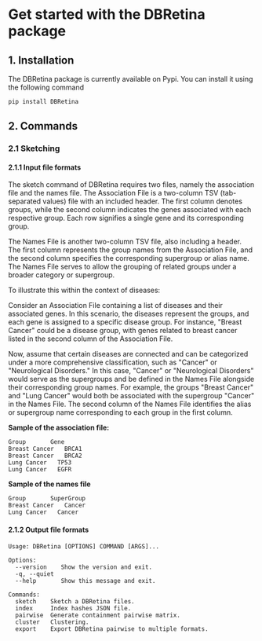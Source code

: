 # Get started with the DBRetina package

## 1. Installation

The DBRetina package is currently available on Pypi. You can install it using the following command 

```bash
pip install DBRetina
```

## 2. Commands

### 2.1 Sketching

#### 2.1.1 Input file formats

The sketch command of DBRetina requires two files, namely the association file and the names file. The Association File is a two-column TSV (tab-separated values) file with an included header. The first column denotes groups, while the second column indicates the genes associated with each respective group. Each row signifies a single gene and its corresponding group.

The Names File is another two-column TSV file, also including a header. The first column represents the group names from the Association File, and the second column specifies the corresponding supergroup or alias name. The Names File serves to allow the grouping of related groups under a broader category or supergroup.

To illustrate this within the context of diseases:

Consider an Association File containing a list of diseases and their associated genes. In this scenario, the diseases represent the groups, and each gene is assigned to a specific disease group. For instance, "Breast Cancer" could be a disease group, with genes related to breast cancer listed in the second column of the Association File.

Now, assume that certain diseases are connected and can be categorized under a more comprehensive classification, such as "Cancer" or "Neurological Disorders." In this case, "Cancer" or "Neurological Disorders" would serve as the supergroups and be defined in the Names File alongside their corresponding group names. For example, the groups "Breast Cancer" and "Lung Cancer" would both be associated with the supergroup "Cancer" in the Names File. The second column of the Names File identifies the alias or supergroup name corresponding to each group in the first column.

**Sample of the association file:**
```tsv
Group       Gene
Breast Cancer   BRCA1
Breast Cancer   BRCA2
Lung Cancer   TP53
Lung Cancer   EGFR
```

**Sample of the names file**
```tsv
Group       SuperGroup
Breast Cancer   Cancer
Lung Cancer   Cancer
```

#### 2.1.2 Output file formats

```
Usage: DBRetina [OPTIONS] COMMAND [ARGS]...

Options:
  --version    Show the version and exit.
  -q, --quiet
  --help       Show this message and exit.

Commands:
  sketch    Sketch a DBRetina files.
  index     Index hashes JSON file.
  pairwise  Generate containment pairwise matrix.
  cluster   Clustering.
  export    Export DBRetina pairwise to multiple formats.
```